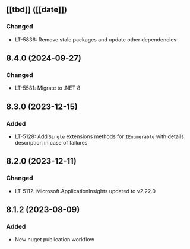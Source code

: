 ## [[tbd]] ([[date]])

### Changed
- LT-5836: Remove stale packages and update other dependencies

## 8.4.0 (2024-09-27)

### Changed
- LT-5581: Migrate to .NET 8

## 8.3.0 (2023-12-15)

### Added
- LT-5128: Add `Single` extensions methods for `IEnumerable` with details description in case of failures 

## 8.2.0 (2023-12-11)

### Changed 
- LT-5112: Microsoft.ApplicationInsights updated to v2.22.0

## 8.1.2 (2023-08-09)

### Added 
- New nuget publication workflow
